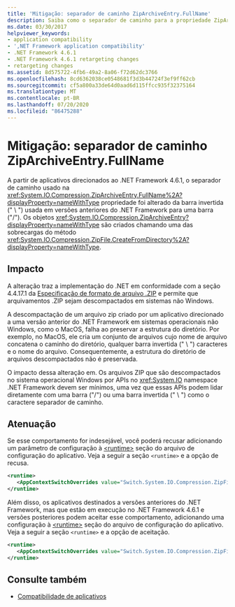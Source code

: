 ```yaml
---
title: 'Mitigação: separador de caminho ZipArchiveEntry.FullName'
description: Saiba como o separador de caminho para a propriedade ZipArchiveEntry. FullName foi alterado começando com aplicativos direcionados .NET Framework 4.6.1.
ms.date: 03/30/2017
helpviewer_keywords:
- application compatibility
- ',NET Framework application compatibility'
- .NET Framework 4.6.1
- .NET Framework 4.6.1 retargeting changes
- retargeting changes
ms.assetid: 8d575722-4fb6-49a2-8a06-f72d62dc3766
ms.openlocfilehash: 8cd6362038ce0548681f3d3b44724f3ef9ff62cb
ms.sourcegitcommit: cf5a800a33de64d0aad6d115ffcc935f32375164
ms.translationtype: MT
ms.contentlocale: pt-BR
ms.lasthandoff: 07/20/2020
ms.locfileid: "86475288"
---
```

# <a name="mitigation-ziparchiveentryfullname-path-separator"></a>Mitigação: separador de caminho ZipArchiveEntry.FullName

A partir de aplicativos direcionados ao .NET Framework 4.6.1, o separador de caminho usado na <xref:System.IO.Compression.ZipArchiveEntry.FullName%2A?displayProperty=nameWithType> propriedade foi alterado da barra invertida (" \\ ") usada em versões anteriores do .NET Framework para uma barra ("/"). Os objetos <xref:System.IO.Compression.ZipArchiveEntry?displayProperty=nameWithType> são criados chamando uma das sobrecargas do método <xref:System.IO.Compression.ZipFile.CreateFromDirectory%2A?displayProperty=nameWithType>.  
  
## <a name="impact"></a>Impacto  
 A alteração traz a implementação do .NET em conformidade com a seção 4.4.17.1 da [Especificação de formato de arquivo .ZIP](https://pkware.cachefly.net/webdocs/casestudies/APPNOTE.TXT) e permite que arquivamentos .ZIP sejam descompactados em sistemas não Windows.  
  
 A descompactação de um arquivo zip criado por um aplicativo direcionado a uma versão anterior do .NET Framework em sistemas operacionais não Windows, como o MacOS, falha ao preservar a estrutura do diretório. Por exemplo, no MacOS, ele cria um conjunto de arquivos cujo nome de arquivo concatena o caminho do diretório, qualquer barra invertida (" \\ ") caracteres e o nome do arquivo. Consequentemente, a estrutura do diretório de arquivos descompactados não é preservada.  
  
 O impacto dessa alteração em. Os arquivos ZIP que são descompactados no sistema operacional Windows por APIs no <xref:System.IO> namespace .NET Framework devem ser mínimos, uma vez que essas APIs podem lidar diretamente com uma barra ("/") ou uma barra invertida (" \\ ") como o caractere separador de caminho.  
  
## <a name="mitigation"></a>Atenuação  
 Se esse comportamento for indesejável, você poderá recusar adicionando um parâmetro de configuração à [\<runtime>](../configure-apps/file-schema/runtime/runtime-element.md) seção do arquivo de configuração do aplicativo. Veja a seguir a seção `<runtime>` e a opção de recusa.  
  
```xml  
<runtime>  
   <AppContextSwitchOverrides value="Switch.System.IO.Compression.ZipFile.UseBackslash=true" />  
</runtime>  
```  
  
 Além disso, os aplicativos destinados a versões anteriores do .NET Framework, mas que estão em execução no .NET Framework 4.6.1 e versões posteriores podem aceitar esse comportamento, adicionando uma configuração à [\<runtime>](../configure-apps/file-schema/runtime/runtime-element.md) seção do arquivo de configuração do aplicativo. Veja a seguir a seção `<runtime>` e a opção de aceitação.  
  
```xml  
<runtime>  
   <AppContextSwitchOverrides value="Switch.System.IO.Compression.ZipFile.UseBackslash=false" />  
</runtime>  
```  
  
## <a name="see-also"></a>Consulte também

- [Compatibilidade de aplicativos](application-compatibility.md)
